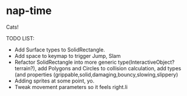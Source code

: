 # nap-time
Cats!

TODO LIST:
- Add Surface types to SolidRectangle.
- Add space to keymap to trigger Jump, Slam
- Refactor SolidRectangle into more generic type(InteractiveObject? terrain?), add Polygons and Circles to collision calculation, add types (and properties (grippable,solid,damaging,bouncy,slowing,slippery)
- Adding sprites at some point, yo.
- Tweak movement parameters so it feels right.li